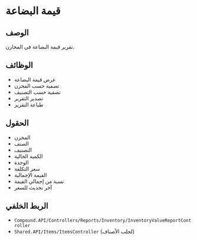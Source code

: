 # قيمة البضاعة

## الوصف
تقرير قيمة البضاعة في المخازن.

## الوظائف
- عرض قيمة البضاعة
- تصفية حسب المخزن
- تصفية حسب التصنيف
- تصدير التقرير
- طباعة التقرير

## الحقول
- المخزن
- الصنف
- التصنيف
- الكمية الحالية
- الوحدة
- سعر التكلفة
- القيمة الإجمالية
- نسبة من إجمالي القيمة
- آخر تحديث للسعر

## الربط الخلفي
- `Compound.API/Controllers/Reports/Inventory/InventoryValueReportController`
- `Shared.API/Items/ItemsController` (لجلب الأصناف)
